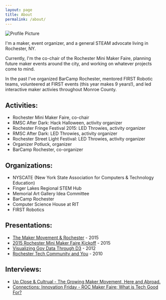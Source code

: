 ```yaml
---
layout: page
title: About
permalink: /about/
---
```


<img src="{{ site.baseurl }}/assets/profile-placeholder.gif" title="Profile Picture" class="profile">

I'm a maker, event organizer, and a general STEAM advocate living in Rochester, NY.

Currently, I'm the co-chair of the Rochester Mini Maker Faire, planning future maker events around the city, and working on whatever projects come to mind.

In the past I've organized BarCamp Rochester, mentored FIRST Robotic teams, volunteered at FIRST events (this year makes 9 years!), and led interactive maker activies throughout Monroe County.

Activities:
------------
- Rochester Mini Maker Faire, co-chair
- RMSC After Dark: Hack Halloween, activity organizer
- Rochester Fringe Festival 2015: LED Throwies, activity organizer
- RMSC After Dark: LED Throwies, activity organizer
- Rochester Street Light Festival: LED Throwies, activity organizer
- Organizer Potluck, organizer
- BarCamp Rochester, co-organizer


Organizations:
--------------
- NYSCATE (New York State Association for Computers & Technology Education)
- Finger Lakes Regional STEM Hub
- Memorial Art Gallery Idea Committee
- BarCamp Rochester
- Computer Science House at RIT
- FIRST Robotics


Presentations:
--------------
- [The Maker Movement & Rochester][makerMovementAndRochester] - 2015
- [2015 Rochester Mini Maker Faire Kickoff][rmmf2015Kickoff] - 2015
- [Visualizing Gov Data Through D3][d3Gov] - 2012
- [Rochester Tech Community and You][rocTechCommunityAndYou] - 2010

Interviews:
-----------
- [Up Close & Cultrual - The Growing Maker Movement, Here and Abroad.][upCloseAndCultrual]
- [Connections: Innovation Friday - ROC Maker Faire; What is Tech Good For?][connectionsInterview]


<!-- Presentations -->
[makerMovementAndRochester]: <http://slides.com/danielschneiderman/the-maker-movement-rochester-2>
[rmmf2015Kickoff]: <http://slides.com/danielschneiderman/rochester-mini-maker-faire-kickoff>
[d3Gov]: <https://docs.google.com/presentation/d/1dG2sO6ezEGUKm9Co4f0Wholm9WmB4P712fjAN7_jgC0/edit?usp=sharing>
[rocTechCommunityAndYou]: <https://vimeo.com/19505620>

<!-- Interviews -->
[connectionsInterview]: <http://wxxinews.org/post/connections-innovation-friday-roc-maker-faire-what-tech-good>
[upCloseAndCultrual]: <http://wayofm.org/shows/episodes/12082015-1>
